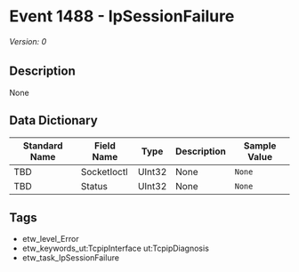 # Event 1488 - IpSessionFailure
###### Version: 0

## Description
None

## Data Dictionary
|Standard Name|Field Name|Type|Description|Sample Value|
|---|---|---|---|---|
|TBD|SocketIoctl|UInt32|None|`None`|
|TBD|Status|UInt32|None|`None`|

## Tags
* etw_level_Error
* etw_keywords_ut:TcpipInterface ut:TcpipDiagnosis
* etw_task_IpSessionFailure